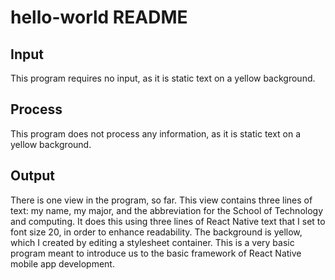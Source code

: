 # hello-world README
## Input
This program requires no input, as it is static text on a yellow background.  

## Process
This program does not process any information, as it is static text on a yellow background.  

## Output
There is one view in the program, so far. This view contains three lines of text: my name, my major, and the abbreviation for the School of Technology and computing. It does this using three lines of React Native text that I set to font size 20, in order to enhance readability. The background is yellow, which I created by editing a stylesheet container. This is a very basic program meant to introduce us to the basic framework of React Native mobile app development. 